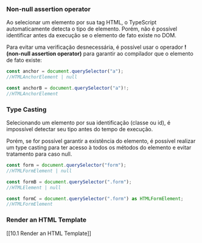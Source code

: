 ### Non-null assertion operator
Ao selecionar um elemento por sua tag HTML, o TypeScript automaticamente detecta o tipo de elemento. Porém, não é possível identificar antes da execução se o elemento de fato existe no DOM. 

Para evitar uma verificação desnecessária, é possível usar o operador **! (non-null assertion operator)** para garantir ao compilador que o elemento de fato existe:

```ts
const anchor = document.querySelector("a");
//HTMLAnchorElement | null

const anchorB = document.querySelector("a")!;
//HTMLAnchorElement
```
### Type Casting
Selecionando um elemento por sua identificação (classe ou id), é impossível detectar seu tipo antes do tempo de execução. 

Porém, se for possível garantir a existência do elemento, é possível realizar um type casting para ter acesso à todos os métodos do elemento e evitar tratamento para caso null.

```ts
const form = document.querySelector("form");
//HTMLFormElement | null

const formB = document.querySelector(".form");
//HTMLElement | null

const formC = document.querySelector(".form") as HTMLFormElement;
//HTMLFormElement
```

### Render an HTML Template
[[10.1 Render an HTML Template]]